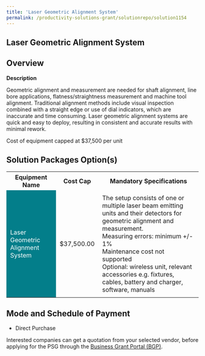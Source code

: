 ```yaml
---
title: 'Laser Geometric Alignment System'
permalink: /productivity-solutions-grant/solutionrepo/solution1154
---
```


## Laser Geometric Alignment System

## Overview

**Description**

Geometric alignment and measurement are needed for shaft alignment, line bore applications, flatness/straightness measurement and machine tool alignment. Traditional alignment methods include visual inspection combined with a straight edge or use of dial indicators, which are inaccurate and time consuming. Laser geometric alignment systems are quick and easy to deploy, resulting in consistent and accurate results with minimal rework.

Cost of equipment capped at $37,500 per unit

## Solution Packages Option(s)

<table>
<tr>
<th><b>Equipment Name</b></th>
<th><b>Cost Cap</b></th>
<th><b>Mandatory Specifications</b></th>
</tr>
<tr>
<td style='padding: 10px; background-color: #037E8A; color: #FFFFFF;'>Laser Geometric Alignment System</td>
<td style='padding: 10px;'>$37,500.00</td>
<td style='padding: 10px;'>The setup consists of one or multiple laser beam emitting units and their detectors for geometric alignment and measurement.<br>Measuring errors: minimum +/- 1%<br>Maintenance cost not supported<br>Optional: wireless unit, relevant accessories e.g. fixtures, cables, battery and charger, software, manuals</td>
</tr>
</table>

## Mode and Schedule of Payment

 - Direct Purchase

Interested companies can get a quotation from your selected vendor, before applying for the PSG through the <a href='https://www.businessgrants.gov.sg/' target='_blank' rel='noopener'>Business Grant Portal (BGP)</a>.

<script src="/jquery/resize-tables.js"></script>
